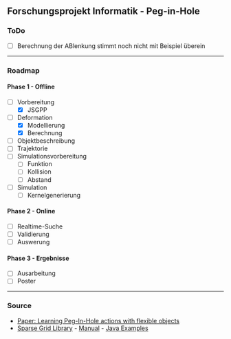 ## Forschungsprojekt Informatik - Peg-in-Hole
### ToDo
+ [ ] Berechnung der ABlenkung stimmt noch nicht mit Beispiel überein
----
### Roadmap
#### Phase 1 - Offline
+ [ ] Vorbereitung
	+ [x] JSGPP
+ [ ] Deformation
	+ [x] Modellierung
	+ [x] Berechnung
+ [ ] Objektbeschreibung
+ [ ] Trajektorie
+ [ ] Simulationsvorbereitung
	+ [ ] Funktion
	+ [ ] Kollision
	+ [ ] Abstand
+ [ ] Simulation
	+ [ ] Kernelgenerierung

#### Phase 2 - Online
+ [ ] Realtime-Suche
+ [ ] Validierung
+ [ ] Auswerung

####  Phase 3 - Ergebnisse
+ [ ] Ausarbeitung
+ [ ] Poster
----
### Source
* [Paper: Learning Peg-In-Hole actions with flexible objects](https://www.researchgate.net/publication/265945436_Learning_Peg-In-Hole_actions_with_flexible_objects)
* [Sparse Grid Library](http://sgpp.sparsegrids.org/index.html) - [Manual](http://sgpp.sparsegrids.org/manual.html) - [Java Examples](http://sgpp.sparsegrids.org/examples_java.html)
